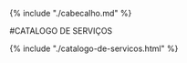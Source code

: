 {% include "./cabecalho.md" %}

#CATALOGO DE SERVIÇOS

{% include "./catalogo-de-servicos.html" %}


